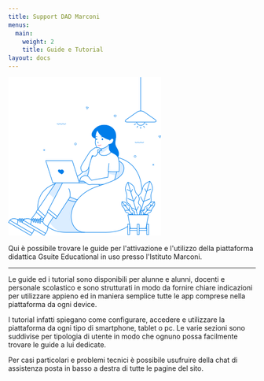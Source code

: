 ```yaml
---
title: Support DAD Marconi
menus:
  main:
    weight: 2
    title: Guide e Tutorial
layout: docs
---
```


![copertina](/images/exp3.png)

Qui è possibile trovare le guide per l'attivazione e l'utilizzo della piattaforma didattica Gsuite Educational in uso presso l'Istituto Marconi.

***

Le guide ed i tutorial sono disponibili per alunne e alunni, docenti e personale scolastico e sono strutturati in modo da fornire chiare indicazioni per utilizzare appieno ed in maniera semplice tutte le app comprese nella piattaforma da ogni device.

I tutorial infatti spiegano come configurare, accedere e utilizzare la piattaforma da ogni tipo di smartphone, tablet o pc. Le varie sezioni sono suddivise per tipologia di utente in modo che ognuno possa facilmente trovare le guide a lui dedicate.

Per casi particolari e problemi tecnici è possibile usufruire della chat di assistenza posta in basso a destra di tutte le pagine del sito.